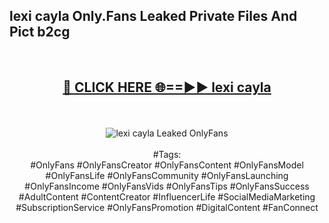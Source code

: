 <h2>lexi cayla Only.Fans Leaked Private Files And Pict b2cg</h2>
<br>
<div align="center">
<h2><a href="https://mediafiles.top/lexi_cayla" rel="nofollow">🔴 CLICK HERE 🌐==►► lexi cayla</a></h2>
<br>
<br>
<a href="https://mediafiles.top/lexi_cayla" rel="nofollow" data-target="animated-image.originalLink"><img src="https://i.ibb.co.com/WyWwxjT/player-gif2.gif" alt="lexi cayla Leaked OnlyFans" style="max-width: 100%; display: inline-block;" data-target="animated-image.originalImage"></a>
<br><br>
#Tags:
<br>
#OnlyFans #OnlyFansCreator #OnlyFansContent #OnlyFansModel #OnlyFansLife #OnlyFansCommunity #OnlyFansLaunching #OnlyFansIncome #OnlyFansVids #OnlyFansTips #OnlyFansSuccess #AdultContent #ContentCreator #InfluencerLife #SocialMediaMarketing #SubscriptionService #OnlyFansPromotion #DigitalContent #FanConnect
</div>
<br>
